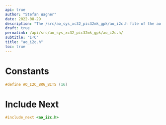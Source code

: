 ```yaml
---
api: true
author: "Stefan Wagner"
date: 2022-08-29
description: "The /src/ao_sys_xc32_pic32mk_gpk/ao_i2c.h file of the ao real-time operating system."
draft: true
permalink: /api/src/ao_sys_xc32_pic32mk_gpk/ao_i2c.h/
subtitle: "I²C"
title: "ao_i2c.h"
toc: true
---
```


# Constants

```c
#define AO_I2C_BRG_BITS (16)
```

# Include Next

```c
#include_next <ao_i2c.h>
```
